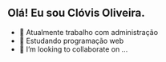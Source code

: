 ## Olá! Eu sou Clóvis Oliveira. 

- 🔭 Atualmente trabalho com administração
- 🌱 Estudando programação web
- 👯 I’m looking to collaborate on ...
